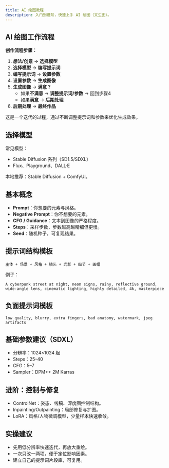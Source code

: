```yaml
---
title: AI 绘图教程
description: 入门到进阶，快速上手 AI 绘图（文生图）。
---
```


## AI 绘图工作流程

**创作流程步骤：**

1. **想法/创意** → **选择模型**
2. **选择模型** → **编写提示词**
3. **编写提示词** → **设置参数**
4. **设置参数** → **生成图像**
5. **生成图像** → **满意？**
   - 如果**不满意** → **调整提示词/参数** → 回到步骤4
   - 如果**满意** → **后期处理**
6. **后期处理** → **最终作品**

这是一个迭代的过程，通过不断调整提示词和参数来优化生成效果。

## 选择模型

常见模型：

- Stable Diffusion 系列（SD1.5/SDXL）
- Flux、Playground、DALL·E

本地推荐：Stable Diffusion + ComfyUI。

## 基本概念

- **Prompt**：你想要的元素与风格。
- **Negative Prompt**：你不想要的元素。
- **CFG / Guidance**：文本到图像的严格程度。
- **Steps**：采样步数，步数越高越精细但更慢。
- **Seed**：随机种子，可复现结果。

## 提示词结构模板

```
主体 + 场景 + 风格 + 镜头 + 光影 + 细节 + 画幅
```

例子：

```
A cyberpunk street at night, neon signs, rainy, reflective ground,
wide-angle lens, cinematic lighting, highly detailed, 4k, masterpiece
```

## 负面提示词模板

```
low quality, blurry, extra fingers, bad anatomy, watermark, jpeg artifacts
```

## 基础参数建议（SDXL）

- 分辨率：1024×1024 起
- Steps：25–40
- CFG：5–7
- Sampler：DPM++ 2M Karras

## 进阶：控制与修复

- ControlNet：姿态、线稿、深度图控制结构。
- Inpainting/Outpainting：局部修复与扩图。
- LoRA：风格/人物微调模型，少量样本快速收敛。

## 实操建议

- 先用低分辨率快速迭代，再放大重绘。
- 一次只改一两项，便于定位影响因素。
- 建立自己的提示词片段库，可复用。
